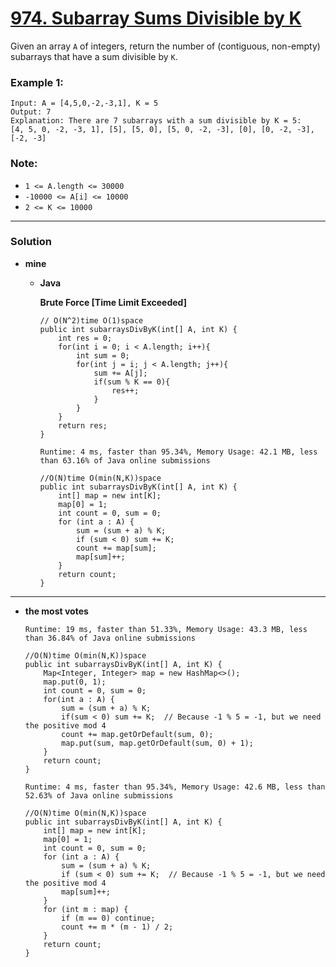 # [974. Subarray Sums Divisible by K](https://leetcode.com/problems/subarray-sums-divisible-by-k/)

Given an array `A` of integers, return the number of (contiguous, non-empty) subarrays that have a sum divisible by `K`.

 

### Example 1:
```
Input: A = [4,5,0,-2,-3,1], K = 5
Output: 7
Explanation: There are 7 subarrays with a sum divisible by K = 5:
[4, 5, 0, -2, -3, 1], [5], [5, 0], [5, 0, -2, -3], [0], [0, -2, -3], [-2, -3]
``` 

### Note:
* `1 <= A.length <= 30000`
* `-10000 <= A[i] <= 10000`
* `2 <= K <= 10000`

---

### Solution
* **mine**
  * **Java**
   
    **Brute Force [Time Limit Exceeded]**
    ```
    // O(N^2)time O(1)space
    public int subarraysDivByK(int[] A, int K) {
        int res = 0;
        for(int i = 0; i < A.length; i++){
            int sum = 0;
            for(int j = i; j < A.length; j++){
                sum += A[j];
                if(sum % K == 0){
                    res++;
                }
            }
        }
        return res;
    }
    ```
  
    `Runtime: 4 ms, faster than 95.34%, Memory Usage: 42.1 MB, less than 63.16% of Java online submissions`
    ```
    //O(N)time O(min(N,K))space
    public int subarraysDivByK(int[] A, int K) {
        int[] map = new int[K];
        map[0] = 1;
        int count = 0, sum = 0;
        for (int a : A) {
            sum = (sum + a) % K;
            if (sum < 0) sum += K;
            count += map[sum];
            map[sum]++;
        }
        return count;
    }
    ```
  
---

* **the most votes**

  `Runtime: 19 ms, faster than 51.33%, Memory Usage: 43.3 MB, less than 36.84% of Java online submissions`
  ```
  //O(N)time O(min(N,K))space
  public int subarraysDivByK(int[] A, int K) {
      Map<Integer, Integer> map = new HashMap<>();
      map.put(0, 1);
      int count = 0, sum = 0;
      for(int a : A) {
          sum = (sum + a) % K;
          if(sum < 0) sum += K;  // Because -1 % 5 = -1, but we need the positive mod 4
          count += map.getOrDefault(sum, 0);
          map.put(sum, map.getOrDefault(sum, 0) + 1);
      }
      return count;
  }
  ```
  
  `Runtime: 4 ms, faster than 95.34%, Memory Usage: 42.6 MB, less than 52.63% of Java online submissions`
  ```
  //O(N)time O(min(N,K))space
  public int subarraysDivByK(int[] A, int K) {
      int[] map = new int[K];
      map[0] = 1;
      int count = 0, sum = 0;
      for (int a : A) {
          sum = (sum + a) % K;
          if (sum < 0) sum += K;  // Because -1 % 5 = -1, but we need the positive mod 4
          map[sum]++;
      }
      for (int m : map) {
          if (m == 0) continue;
          count += m * (m - 1) / 2;
      }
      return count;
  }
  ```
